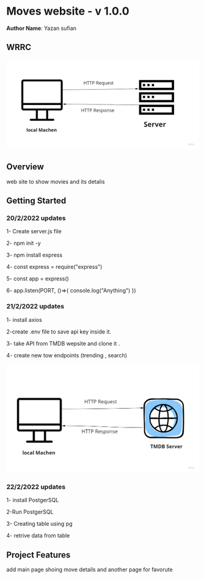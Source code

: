# Moves website - v 1.0.0

**Author Name**: Yazan sufian

## WRRC
![image](./assest/wrrs.jpg)

## Overview

web site to show movies and its detalis

## Getting Started

 ### 20/2/2022 updates

1- Create server.js file

2- npm init -y

3- npm install express

4- const express = require("express")

5- const app = express()

6- app.listen(PORT, ()=>{ console.log("Anything") })
 
 ### 21/2/2022 updates

1- install axios

2-create .env file to save api key inside it.

3- take API from TMDB wepsite and clone it .

4- create new tow endpoints (trending , search)

![image](./assest/wrrs-API.jpg)

### 22/2/2022 updates

1- install PostgerSQL

2-Run PostgerSQL 

3- Creating table using pg 

4- retrive data from table 

## Project Features

add main page shoing move details and another page for favorute